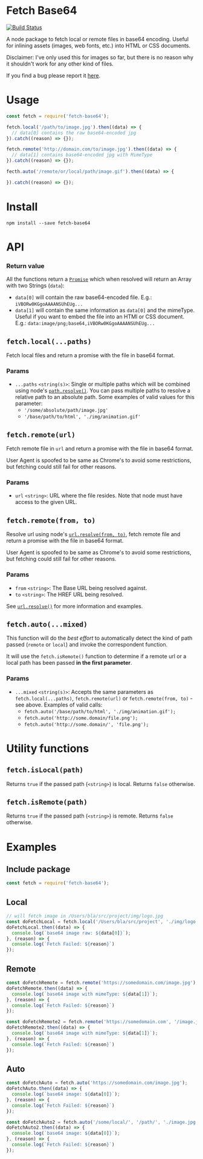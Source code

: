 # Fetch Base64

[![Build Status](https://travis-ci.org/gamell/fetch-base64.svg?branch=master)](https://travis-ci.org/gamell/fetch-base64)

A node package to fetch local or remote files in base64 encoding. Useful for inlining assets (images, web fonts, etc.) into HTML or CSS documents.

Disclaimer: I've only used this for images so far, but there is no reason why it shouldn't work for any other kind of files.

If you find a bug please report it [here](https://github.com/gamell/fetch-base64/issues).

# Usage

```js
const fetch = require('fetch-base64');

fetch.local('/path/to/image.jpg').then((data) => {
  // data[0] contains the raw base64-encoded jpg
}).catch((reason) => {});

fetch.remote('http://domain.com/to/image.jpg').then((data) => {
  // data[1] contains base64-encoded jpg with MimeType
}).catch((reason) => {});

fecth.auto('/remote/or/local/path/image.gif').then((data) => {

}).catch((reason) => {});
```

# Install

`npm install --save fetch-base64`

# API

### Return value

All the functions return a [`Promise`](https://developer.mozilla.org/en-US/docs/Web/JavaScript/Reference/Global_Objects/Promise) which when resolved will return an Array with two Strings (`data`):

- `data[0]` will contain the raw base64-encoded file. E.g.: `iVBORw0KGgoAAAANSUhEUg...`
- `data[1]` will contain the same information as `data[0]` and the mimeType. Useful if you want to embed the file into an HTMl or CSS document. E.g.: `data:image/png;base64,iVBORw0KGgoAAAANSUhEUg...`

## `fetch.local(...paths)`

Fetch local files and return a promise with the file in base64 format.

### Params

- `...paths` `<string(s)>`: Single or multiple paths which will be combined using node's [`path.resolve()`](https://nodejs.org/docs/latest/api/path.html#path_path_resolve_from_to). You can pass multiple paths to resolve a relative path to an absolute path. Some examples of valid values for this parameter:
  - `'/some/absolute/path/image.jpg'`
  - `'/base/path/to/html', './img/animation.gif'`


## `fetch.remote(url)`

Fetch remote file in `url` and return a promise with the file in base64 format.

User Agent is spoofed to be same as Chrome's to avoid some restrictions, but fetching could still fail for other reasons.

### Params

- `url` `<string>`: URL where the file resides. Note that node must have access to the given URL.

## `fetch.remote(from, to)`

Resolve url using node's [`url.resolve(from, to)`](https://nodejs.org/api/url.html#url_url_resolve_from_to), fetch remote file  and return a promise with the file in base64 format.

User Agent is spoofed to be same as Chrome's to avoid some restrictions, but fetching could still fail for other reasons.

### Params

- `from` `<string>`: The Base URL being resolved against.
- `to` `<string>`: The HREF URL being resolved.

See [`url.resolve()`](https://nodejs.org/api/url.html#url_url_resolve_from_to) for more information and examples.

## `fetch.auto(...mixed)`

This function will do the *best effort* to automatically detect the kind of path passed (`remote` or `local`) and invoke the correspondent function.

It will use the `fetch.isRemote()` function to determine if a remote url or a local path has been passed **in the first parameter**.

### Params

- `...mixed` `<string(s)>`: Accepts the same parameters as `fetch.local(...paths)`, `fetch.remote(url)` or `fetch.remote(from, to)` - see above. Examples of valid calls:
  - `fetch.auto('/base/path/to/html', './img/animation.gif');`
  - `fetch.auto('http://some.domain/file.png');`
  - `fetch.auto('http://some.domain/', 'file.png');`


# Utility functions

## `fetch.isLocal(path)`

Returns `true` if the passed path (`<string>`) is local. Returns `false` otherwise.

## `fetch.isRemote(path)`

Returns `true` if the passed path (`<string>`) is remote. Returns `false` otherwise.


# Examples

## Include package

```js
const fetch = require('fetch-base64');
```

## Local

```js
// will fetch image in /Users/bla/src/project/img/logo.jpg
const doFetchLocal = fetch.local('/Users/bla/src/project', './img/logo.jpg');
doFetchLocal.then((data) => {
  console.log(`base64 image raw: ${data[0]}`);
}, (reason) => {
  console.log(`Fetch Failed: ${reason}`)
});
```

## Remote

```js
const doFetchRemote = fetch.remote('https://somedomain.com/image.jpg');
doFetchRemote.then((data) => {
  console.log(`base64 image with mimeType: ${data[1]}`);
}, (reason) => {
  console.log(`Fetch Failed: ${reason}`)
});
```

```js
const doFetchRemote2 = fetch.remote('https://somedomain.com', '/image.jpg');
doFetchRemote2.then((data) => {
  console.log(`base64 image with mimeType: ${data[1]}`);
}, (reason) => {
  console.log(`Fetch Failed: ${reason}`)
});
```

## Auto

```js
const doFetchAuto = fetch.auto('https://somedomain.com/image.jpg');
doFetchAuto.then((data) => {
  console.log(`base64 image: ${data[0]}`);
}, (reason) => {
  console.log(`Fetch Failed: ${reason}`)
});
```

```js
const doFetchAuto2 = fetch.auto('/some/local/', '/path/', './image.jpg');
doFetchAuto2.then((data) => {
  console.log(`base64 image: ${data[0]}`);
}, (reason) => {
  console.log(`Fetch Failed: ${reason}`)
});
```
